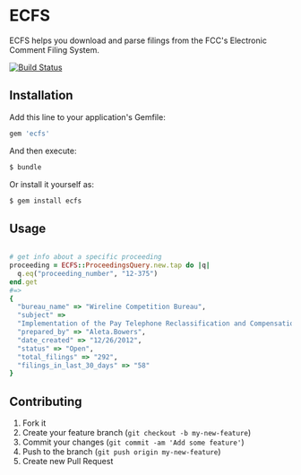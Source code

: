 # ECFS

ECFS helps you download and parse filings from the FCC's Electronic Comment Filing System.

[![Build Status](https://travis-ci.org/adelevie/ecfs.png?branch=master)](https://travis-ci.org/adelevie/ecfs)

## Installation

Add this line to your application's Gemfile:

```ruby
gem 'ecfs'
```

And then execute:

```sh
$ bundle
```

Or install it yourself as:

```sh
$ gem install ecfs
```

## Usage

```ruby

# get info about a specific proceeding
proceeding = ECFS::ProceedingsQuery.new.tap do |q|
  q.eq("proceeding_number", "12-375")
end.get
#=>
{
  "bureau_name" => "Wireline Competition Bureau",
  "subject" => 
  "Implementation of the Pay Telephone Reclassification and Compensation Provisions of the Telecommunications Act of 1996 et al.",
  "prepared_by" => "Aleta.Bowers",
  "date_created" => "12/26/2012",
  "status" => "Open",
  "total_filings" => "292",
  "filings_in_last_30_days" => "58"
}
```

## Contributing

1. Fork it
2. Create your feature branch (`git checkout -b my-new-feature`)
3. Commit your changes (`git commit -am 'Add some feature'`)
4. Push to the branch (`git push origin my-new-feature`)
5. Create new Pull Request
